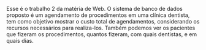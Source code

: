Esse é o trabalho 2 da matéria de Web.
O sistema de banco de dados proposto é um agendamento de procedimentos em uma clínica dentista, tem como objetivo mostrar o custo total de agendamentos, considerando os recursos necessários para realiza-los. Também podemos ver os pacientes que fizeram os procedimentos, quantos fizeram, com quais dentistas, e em quais dias.